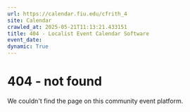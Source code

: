 ```yaml
---
url: https://calendar.fiu.edu/cfrith_4
site: Calendar
crawled_at: 2025-05-21T11:13:21.433151
title: 404 - Localist Event Calendar Software
event_date: 
dynamic: True
---
```


# 404 - not found
We couldn't find the page on this community event platform.
